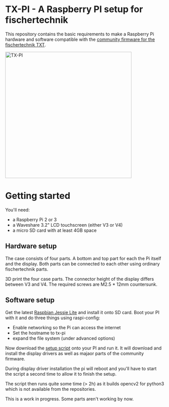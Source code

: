 # TX-PI - A Raspberry PI setup for fischertechnik

This repository contains the basic requirements to make a Raspberry Pi
hardware and software compatible with the [community firmware
for the fischertechnik TXT](http://cfw.ftcommunity.de/).

<img src="https://raw.githubusercontent.com/harbaum/tx-pi/master/images/display32_1.jpg" alt="TX-PI" width="400" style="width: 400px;"/>

# Getting started

You'll need:

  - a Raspberry Pi 2 or 3
  - a Waveshare 3.2" LCD touchscreen (either V3 or V4)
  - a micro SD card with at least 4GB space

## Hardware setup

The case consists of four parts. A bottom and top part for each the
Pi itself and the display. Both parts can be connected to each other
using ordinary fischertechnik parts.

3D print the four case parts. The connector height of the display
differs between V3 and V4. The required screws are M2.5 * 12mm
countersunk.

## Software setup

Get the latest [Raspbian Jessie Lite](https://www.raspberrypi.org/downloads/raspbian/) and install it onto SD card. Boot your PI with it and do three things using raspi-config:

  - Enable networking so the Pi can access the internet
  - Set the hostname to tx-pi
  - expand the file system (under advanced options)

Now download the [setup script](https://raw.githubusercontent.com/harbaum/tx-pi/master/setup/tx-pi-setup.sh) onto your PI and run it. It will
download and install the display drivers as well as majaor parts of
the community firmware.

During display driver installation the pi will reboot and you'll have to start
the script a second time to allow it to finish the setup.

The script then runs quite some time (> 2h) as it builds opencv2 for
python3 which is not available from the repositories.

This is a work in progress. Some parts aren't working by now.

